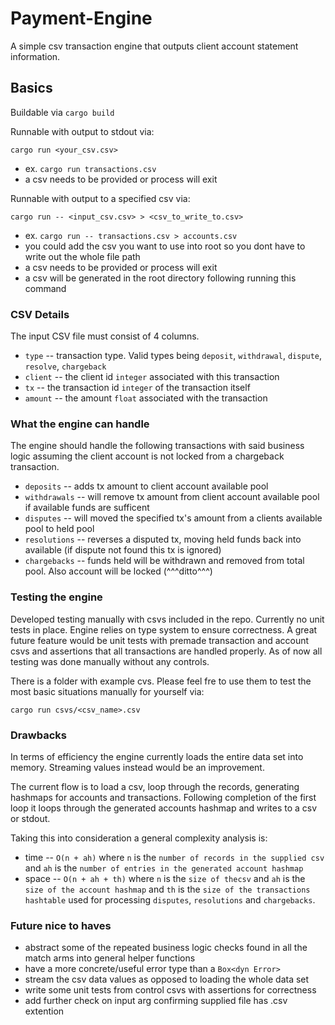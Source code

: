 # Payment-Engine
A simple csv transaction engine that outputs client account statement information.

## Basics
Buildable via `cargo build`

Runnable with output to stdout via:
    
    cargo run <your_csv.csv>

* ex. `cargo run transactions.csv`
* a csv needs to be provided or process will exit

Runnable with output to a specified csv via:

    cargo run -- <input_csv.csv> > <csv_to_write_to.csv>

* ex. `cargo run -- transactions.csv > accounts.csv`
* you could add the csv you want to use into root so you dont have to write out the whole file path
* a csv needs to be provided or process will exit
* a csv will be generated in the root directory following running this command


### CSV Details
The input CSV file must consist of 4 columns.

* `type` -- transaction type. Valid types being `deposit`, `withdrawal`, `dispute`, `resolve`, `chargeback`
* `client` -- the client id `integer` associated with this transaction
* `tx` -- the transaction id `integer` of the transaction itself 
* `amount` -- the amount `float` associated with the transaction


### What the engine can handle
The engine should handle the following transactions with said business logic assuming the client account is not locked from a chargeback transaction.
* `deposits` -- adds tx amount to client account available pool
* `withdrawals` -- will remove tx amount from client account available pool if available funds are sufficent
* `disputes` -- will moved the specified tx's amount from a clients available pool to held pool 
* `resolutions` -- reverses a disputed tx, moving held funds back into available (if dispute not found this tx is ignored)
* `chargebacks` -- funds held will be withdrawn and removed from total pool. Also account will be locked (^^^ditto^^^)

### Testing the engine
Developed testing manually with csvs included in the repo. Currently no unit tests in place. Engine relies on type system to ensure correctness. A great future feature would be unit tests with premade transaction and account csvs and assertions that all transactions are handled properly. As of now all testing was done manually without any controls.

There is a folder with example cvs. Please feel fre to use them to test the most basic situations manually for yourself via:

    cargo run csvs/<csv_name>.csv

### Drawbacks
In terms of efficiency the engine currently loads the entire data set into memory. Streaming values instead would be an improvement.

The current flow is to load a csv, loop through the records, generating hashmaps for accounts and transactions. Following completion of the first loop it loops through the generated accounts hashmap and writes to a csv or stdout.

Taking this into consideration a general complexity analysis is:
* time -- `O(n + ah)` where `n` is the `number of records in the supplied csv` and `ah` is the `number of entries in the generated account hashmap`
* space -- `O(n + ah + th)` where `n` is the `size of thecsv` and `ah` is the `size of the account hashmap` and `th` is the `size of the transactions hashtable` used for processing `disputes`, `resolutions` and `chargebacks`.

### Future nice to haves
* abstract some of the repeated business logic checks found in all the match arms into general helper functions
* have a more concrete/useful error type than a `Box<dyn Error>`
* stream the csv data values as opposed to loading the whole data set
* write some unit tests from control csvs with assertions for correctness
* add further check on input arg confirming supplied file has .csv extention
